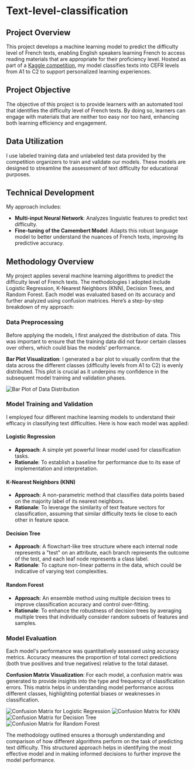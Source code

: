 # Text-level-classification

## Project Overview
This project develops a machine learning model to predict the difficulty level of French texts, enabling English speakers learning French to access reading materials that are appropriate for their proficiency level. Hosted as part of a [Kaggle competition](https://www.kaggle.com/competitions/predicting-the-difficulty-of-a-french-text-e4s/overview), my model classifies texts into CEFR levels from A1 to C2 to support personalized learning experiences.

## Project Objective
The objective of this project is to provide learners with an automated tool that identifies the difficulty level of French texts. By doing so, learners can engage with materials that are neither too easy nor too hard, enhancing both learning efficiency and engagement.

## Data Utilization
I use labeled training data and unlabeled test data provided by the competition organizers to train and validate our models. These models are designed to streamline the assessment of text difficulty for educational purposes.

## Technical Development
My approach includes:
- **Multi-input Neural Network**: Analyzes linguistic features to predict text difficulty.
- **Fine-tuning of the Camembert Model**: Adapts this robust language model to better understand the nuances of French texts, improving its predictive accuracy.

## Methodology Overview

My project applies several machine learning algorithms to predict the difficulty level of French texts. The methodologies I adopted include Logistic Regression, K-Nearest Neighbors (KNN), Decision Trees, and Random Forest. Each model was evaluated based on its accuracy and further analyzed using confusion matrices. Here’s a step-by-step breakdown of my approach:

### Data Preprocessing

Before applying the models, I first analyzed the distribution of data. This was important to ensure that the training data did not favor certain classes over others, which could bias the models' performance.

**Bar Plot Visualization**:
I generated a bar plot to visually confirm that the data across the different classes (difficulty levels from A1 to C2) is evenly distributed. This plot is crucial as it underpins my confidence in the subsequent model training and validation phases.

![Bar Plot of Data Distribution](path/to/bar_plot_image.png)

### Model Training and Validation

I employed four different machine learning models to understand their efficacy in classifying text difficulties. Here is how each model was applied:

#### Logistic Regression
- **Approach**: A simple yet powerful linear model used for classification tasks.
- **Rationale**: To establish a baseline for performance due to its ease of implementation and interpretation.

#### K-Nearest Neighbors (KNN)
- **Approach**: A non-parametric method that classifies data points based on the majority label of its nearest neighbors.
- **Rationale**: To leverage the similarity of text feature vectors for classification, assuming that similar difficulty texts lie close to each other in feature space.

#### Decision Tree
- **Approach**: A flowchart-like tree structure where each internal node represents a "test" on an attribute, each branch represents the outcome of the test, and each leaf node represents a class label.
- **Rationale**: To capture non-linear patterns in the data, which could be indicative of varying text complexities.

#### Random Forest
- **Approach**: An ensemble method using multiple decision trees to improve classification accuracy and control over-fitting.
- **Rationale**: To enhance the robustness of decision trees by averaging multiple trees that individually consider random subsets of features and samples.

### Model Evaluation

Each model's performance was quantitatively assessed using accuracy metrics. Accuracy measures the proportion of total correct predictions (both true positives and true negatives) relative to the total dataset.

**Confusion Matrix Visualization**:
For each model, a confusion matrix was generated to provide insights into the type and frequency of classification errors. This matrix helps in understanding model performance across different classes, highlighting potential biases or weaknesses in classification.

![Confusion Matrix for Logistic Regression](path/to/confusion_matrix_lr.png)
![Confusion Matrix for KNN](path/to/confusion_matrix_knn.png)
![Confusion Matrix for Decision Tree](path/to/confusion_matrix_dt.png)
![Confusion Matrix for Random Forest](path/to/confusion_matrix_rf.png)

The methodology outlined ensures a thorough understanding and comparison of how different algorithms perform on the task of predicting text difficulty. This structured approach helps in identifying the most effective model and in making informed decisions to further improve the model performance.
